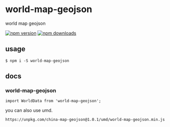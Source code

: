 # world-map-geojson

world map geojson

[![npm version](https://badge.fury.io/js/world-map-geojson.png)](https://badge.fury.io/js/world-map-geojson)
[![npm downloads](https://img.shields.io/npm/dt/world-map-geojson.svg?style=flat-square)](https://www.npmjs.com/package/world-map-geojson)

## usage

```
$ npm i -S world-map-geojson
```

## docs

### world-map-geojson

```
import WorldData from 'world-map-geojson';
```

you can also use umd.

```
https://unpkg.com/china-map-geojson@1.0.1/umd/world-map-geojson.min.js
```
